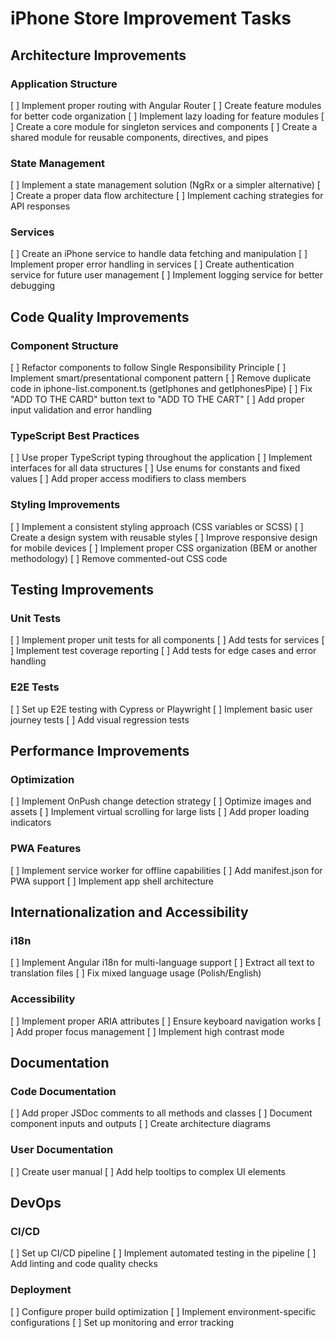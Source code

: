 # iPhone Store Improvement Tasks

## Architecture Improvements

### Application Structure
[ ] Implement proper routing with Angular Router
[ ] Create feature modules for better code organization
[ ] Implement lazy loading for feature modules
[ ] Create a core module for singleton services and components
[ ] Create a shared module for reusable components, directives, and pipes

### State Management
[ ] Implement a state management solution (NgRx or a simpler alternative)
[ ] Create a proper data flow architecture
[ ] Implement caching strategies for API responses

### Services
[ ] Create an iPhone service to handle data fetching and manipulation
[ ] Implement proper error handling in services
[ ] Create authentication service for future user management
[ ] Implement logging service for better debugging

## Code Quality Improvements

### Component Structure
[ ] Refactor components to follow Single Responsibility Principle
[ ] Implement smart/presentational component pattern
[ ] Remove duplicate code in iphone-list.component.ts (getIphones and getIphonesPipe)
[ ] Fix "ADD TO THE CARD" button text to "ADD TO THE CART"
[ ] Add proper input validation and error handling

### TypeScript Best Practices
[ ] Use proper TypeScript typing throughout the application
[ ] Implement interfaces for all data structures
[ ] Use enums for constants and fixed values
[ ] Add proper access modifiers to class members

### Styling Improvements
[ ] Implement a consistent styling approach (CSS variables or SCSS)
[ ] Create a design system with reusable styles
[ ] Improve responsive design for mobile devices
[ ] Implement proper CSS organization (BEM or another methodology)
[ ] Remove commented-out CSS code

## Testing Improvements

### Unit Tests
[ ] Implement proper unit tests for all components
[ ] Add tests for services
[ ] Implement test coverage reporting
[ ] Add tests for edge cases and error handling

### E2E Tests
[ ] Set up E2E testing with Cypress or Playwright
[ ] Implement basic user journey tests
[ ] Add visual regression tests

## Performance Improvements

### Optimization
[ ] Implement OnPush change detection strategy
[ ] Optimize images and assets
[ ] Implement virtual scrolling for large lists
[ ] Add proper loading indicators

### PWA Features
[ ] Implement service worker for offline capabilities
[ ] Add manifest.json for PWA support
[ ] Implement app shell architecture

## Internationalization and Accessibility

### i18n
[ ] Implement Angular i18n for multi-language support
[ ] Extract all text to translation files
[ ] Fix mixed language usage (Polish/English)

### Accessibility
[ ] Implement proper ARIA attributes
[ ] Ensure keyboard navigation works
[ ] Add proper focus management
[ ] Implement high contrast mode

## Documentation

### Code Documentation
[ ] Add proper JSDoc comments to all methods and classes
[ ] Document component inputs and outputs
[ ] Create architecture diagrams

### User Documentation
[ ] Create user manual
[ ] Add help tooltips to complex UI elements

## DevOps

### CI/CD
[ ] Set up CI/CD pipeline
[ ] Implement automated testing in the pipeline
[ ] Add linting and code quality checks

### Deployment
[ ] Configure proper build optimization
[ ] Implement environment-specific configurations
[ ] Set up monitoring and error tracking
